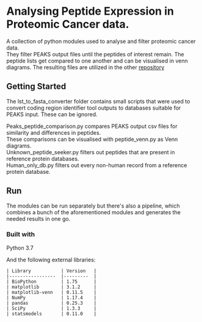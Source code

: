 # Analysing Peptide Expression in Proteomic Cancer data. 

A collection of python modules used to analyse and filter proteomic cancer data.  
They filter PEAKS output files until the peptides of interest remain.
The peptide lists get compared to one another and can be visualised in venn diagrams.
The resulting files are utilized in the other [repository](https://bitbucket.org/kcduong/proteogenomics_stats/)

## Getting Started

The lst_to_fasta_converter folder contains small scripts that were used to convert coding region identifier tool 
outputs to databases suitable for PEAKS input. These can be ignored.

Peaks_peptide_comparison.py compares PEAKS output csv files for similarity and differences in peptides.  
These comparisons can be visualised with peptide_venn.py as Venn diagrams.  
Unknown_peptide_seeker.py filters out peptides that are present in reference protein databases.   
Human_only_db.py filters out every non-human record from a reference protein database.

## Run
The modules can be run separately but there's also a pipeline, which combines a bunch of the aforementioned modules 
and generates the needed results in one go. 

### Built with
Python 3.7

And the following external libraries:
```
| Library        	| Version 	|
|-----------------	|---------	|
| BioPython       	| 1.75    	|
| matplotlib      	| 3.1.2   	|
| matplotlib-venn 	| 0.11.5  	|
| NumPy           	| 1.17.4  	|
| pandas          	| 0.25.3  	|
| SciPy           	| 1.3.3   	|
| statsmodels     	| 0.11.0  	|
```